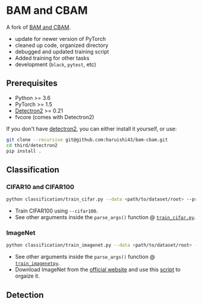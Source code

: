 # BAM and CBAM

A fork of [BAM and CBAM](https://github.com/Jongchan/attention-module).
- update for newer version of PyTorch
- cleaned up code, organized directory
- debugged and updated training script
- Added training for other tasks
- development (`black`, `pytest`, etc)

## Prerequisites

- Python >= 3.6
- PyTorch >= 1.5
- [Detectron2](https://github.com/facebookresearch/detectron2) >= 0.21
- fvcore (comes with Detectron2)

If you don't have [detectron2](https://github.com/facebookresearch/detectron2), you can either install it yourself, or use:
```Bash
git clone --recursive git@github.com:haruishi43/bam-cbam.git
cd third/detectron2
pip install .
```

## Classification

### CIFAR10 and CIFAR100

```Bash
python classification/train_cifar.py --data <path/to/dataset/root> --prefix cifar_run_1
```

- Train CIFAR100 using `--cifar100`.
- See other arguments inside the `parse_args()` function @ [`train_cifar.py`](classification/train_cifar.py).

### ImageNet

```Bash
python classification/train_imagenet.py --data <path/to/dataset/root> --prefix imagenet_run_1
```

- See other arguments inside the `parse_args()` function @ [`train_imagenetpy`](classification/train_imagenet.py).
- Download ImageNet from the [official website](http://www.image-net.org/challenges/LSVRC/2012/downloads) and use this [script](https://gist.github.com/haruishi43/dc96e069ba4d32104ed9b1761f55c2ee) to orgaize it.

## Detection

